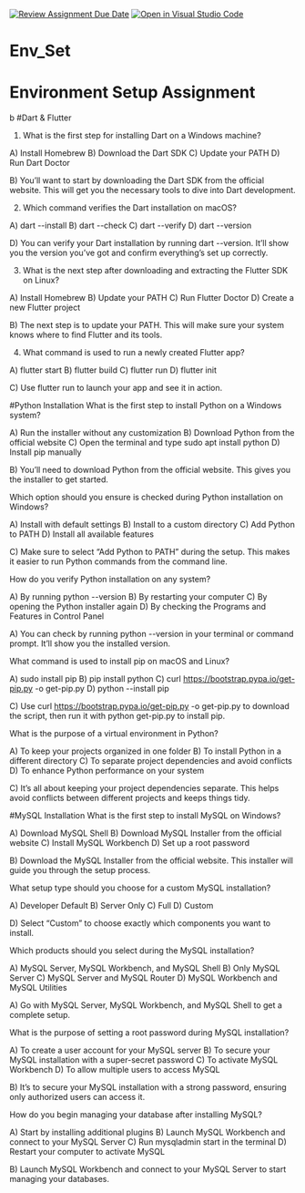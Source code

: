 [![Review Assignment Due Date](https://classroom.github.com/assets/deadline-readme-button-22041afd0340ce965d47ae6ef1cefeee28c7c493a6346c4f15d667ab976d596c.svg)](https://classroom.github.com/a/vnsr1XuU)
[![Open in Visual Studio Code](https://classroom.github.com/assets/open-in-vscode-2e0aaae1b6195c2367325f4f02e2d04e9abb55f0b24a779b69b11b9e10269abc.svg)](https://classroom.github.com/online_ide?assignment_repo_id=15626951&assignment_repo_type=AssignmentRepo)
# Env_Set

# Environment Setup Assignment
b
#Dart & Flutter

1. What is the first step for installing Dart on a Windows machine?

A) Install Homebrew
B) Download the Dart SDK
C) Update your PATH
D) Run Dart Doctor

B) You’ll want to start by downloading the Dart SDK from the official website. This will get you the necessary tools to dive into Dart development.

2. Which command verifies the Dart installation on macOS?

A) dart --install
B) dart --check
C) dart --verify
D) dart --version

D) You can verify your Dart installation by running dart --version. It’ll show you the version you’ve got and confirm everything’s set up correctly.

3. What is the next step after downloading and extracting the Flutter SDK on Linux?

A) Install Homebrew
B) Update your PATH
C) Run Flutter Doctor
D) Create a new Flutter project

B) The next step is to update your PATH. This will make sure your system knows where to find Flutter and its tools.


4. What command is used to run a newly created Flutter app?

A) flutter start
B) flutter build
C) flutter run
D) flutter init

C) Use flutter run to launch your app and see it in action.

#Python Installation
What is the first step to install Python on a Windows system?

A) Run the installer without any customization
B) Download Python from the official website
C) Open the terminal and type sudo apt install python
D) Install pip manually

B) You’ll need to download Python from the official website. This gives you the installer to get started.

Which option should you ensure is checked during Python installation on Windows?

A) Install with default settings
B) Install to a custom directory
C) Add Python to PATH
D) Install all available features

C) Make sure to select “Add Python to PATH” during the setup. This makes it easier to run Python commands from the command line.

How do you verify Python installation on any system?

A) By running python --version
B) By restarting your computer
C) By opening the Python installer again
D) By checking the Programs and Features in Control Panel

A) You can check by running python --version in your terminal or command prompt. It’ll show you the installed version.

What command is used to install pip on macOS and Linux?

A) sudo install pip
B) pip install python
C) curl https://bootstrap.pypa.io/get-pip.py -o get-pip.py
D) python --install pip

C) Use curl https://bootstrap.pypa.io/get-pip.py -o get-pip.py to download the script, then run it with python get-pip.py to install pip.

What is the purpose of a virtual environment in Python?

A) To keep your projects organized in one folder
B) To install Python in a different directory
C) To separate project dependencies and avoid conflicts
D) To enhance Python performance on your system

C) It’s all about keeping your project dependencies separate. This helps avoid conflicts between different projects and keeps things tidy.


#MySQL Installation
What is the first step to install MySQL on Windows?

A) Download MySQL Shell
B) Download MySQL Installer from the official website
C) Install MySQL Workbench
D) Set up a root password

B) Download the MySQL Installer from the official website. This installer will guide you through the setup process.

What setup type should you choose for a custom MySQL installation?

A) Developer Default
B) Server Only
C) Full
D) Custom

D) Select “Custom” to choose exactly which components you want to install.


Which products should you select during the MySQL installation?

A) MySQL Server, MySQL Workbench, and MySQL Shell
B) Only MySQL Server
C) MySQL Server and MySQL Router
D) MySQL Workbench and MySQL Utilities

A) Go with MySQL Server, MySQL Workbench, and MySQL Shell to get a complete setup.

What is the purpose of setting a root password during MySQL installation?

A) To create a user account for your MySQL server
B) To secure your MySQL installation with a super-secret password
C) To activate MySQL Workbench
D) To allow multiple users to access MySQL

B) It’s to secure your MySQL installation with a strong password, ensuring only authorized users can access it.

How do you begin managing your database after installing MySQL?

A) Start by installing additional plugins
B) Launch MySQL Workbench and connect to your MySQL Server
C) Run mysqladmin start in the terminal
D) Restart your computer to activate MySQL

B) Launch MySQL Workbench and connect to your MySQL Server to start managing your databases.
